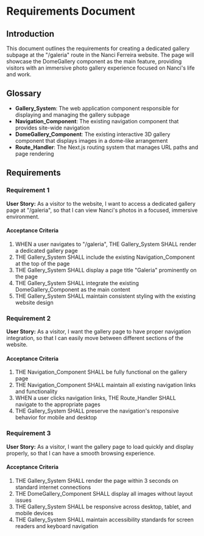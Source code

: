# Requirements Document

## Introduction

This document outlines the requirements for creating a dedicated gallery subpage at the "/galeria" route in the Nanci Ferreira website. The page will showcase the DomeGallery component as the main feature, providing visitors with an immersive photo gallery experience focused on Nanci's life and work.

## Glossary

- **Gallery_System**: The web application component responsible for displaying and managing the gallery subpage
- **Navigation_Component**: The existing navigation component that provides site-wide navigation
- **DomeGallery_Component**: The existing interactive 3D gallery component that displays images in a dome-like arrangement
- **Route_Handler**: The Next.js routing system that manages URL paths and page rendering

## Requirements

### Requirement 1

**User Story:** As a visitor to the website, I want to access a dedicated gallery page at "/galeria", so that I can view Nanci's photos in a focused, immersive environment.

#### Acceptance Criteria

1. WHEN a user navigates to "/galeria", THE Gallery_System SHALL render a dedicated gallery page
2. THE Gallery_System SHALL include the existing Navigation_Component at the top of the page
3. THE Gallery_System SHALL display a page title "Galeria" prominently on the page
4. THE Gallery_System SHALL integrate the existing DomeGallery_Component as the main content
5. THE Gallery_System SHALL maintain consistent styling with the existing website design

### Requirement 2

**User Story:** As a visitor, I want the gallery page to have proper navigation integration, so that I can easily move between different sections of the website.

#### Acceptance Criteria

1. THE Navigation_Component SHALL be fully functional on the gallery page
2. THE Navigation_Component SHALL maintain all existing navigation links and functionality
3. WHEN a user clicks navigation links, THE Route_Handler SHALL navigate to the appropriate pages
4. THE Gallery_System SHALL preserve the navigation's responsive behavior for mobile and desktop

### Requirement 3

**User Story:** As a visitor, I want the gallery page to load quickly and display properly, so that I can have a smooth browsing experience.

#### Acceptance Criteria

1. THE Gallery_System SHALL render the page within 3 seconds on standard internet connections
2. THE DomeGallery_Component SHALL display all images without layout issues
3. THE Gallery_System SHALL be responsive across desktop, tablet, and mobile devices
4. THE Gallery_System SHALL maintain accessibility standards for screen readers and keyboard navigation